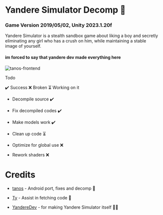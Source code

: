 # Yandere Simulator Decomp 🚧

### Game Version 2019/05/02, Unity 2023.1.20f

Yandere Simulator is a stealth sandbox game about liking a boy and secretly eliminating any girl who has a crush on him, while maintaining a stable image of yourself.

#### im forced to say that yandere dev made everything here ####

![tanos-frontend](https://raw.githubusercontent.com/tanosshi/YanSimAndroid/main/thumbnail.png)

Todo

✔️ Success ❌ Broken ⏳ Working on it
* Decompile source ✔️

* Fix decompiled codes ✔️

* Make models work ✔️

* Clean up code ⏳

* Optimize for global use ❌

* Rework shaders ❌

# Credits
* [tanos](https://github.com/tanosshi) - Android port, fixes and decomp 🚧

* [Ty](https://twitter.com/yophlox) - Assist in fetching code 🤝

* [YandereDev](https://yanderedev.wordpress.com) - for making Yandere Simulator itself 🧑‍🔬
